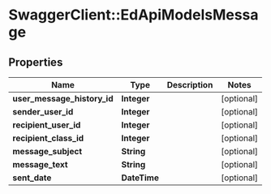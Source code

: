 # SwaggerClient::EdApiModelsMessage

## Properties
Name | Type | Description | Notes
------------ | ------------- | ------------- | -------------
**user_message_history_id** | **Integer** |  | [optional] 
**sender_user_id** | **Integer** |  | [optional] 
**recipient_user_id** | **Integer** |  | [optional] 
**recipient_class_id** | **Integer** |  | [optional] 
**message_subject** | **String** |  | [optional] 
**message_text** | **String** |  | [optional] 
**sent_date** | **DateTime** |  | [optional] 


